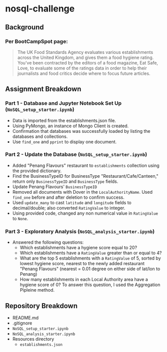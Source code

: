 # nosql-challenge
## Background
### Per BootCampSpot page:
> The UK Food Standards Agency evaluates various establishments across the United Kingdom, and gives them a food hygiene rating. 
> You've been contracted by the editors of a food magazine, Eat Safe, Love, to evaluate some of the ratings data in order to help their journalists and food critics decide where to focus future articles.

## Assignment Breakdown
### Part 1 - Database and Jupyter Notebook Set Up (`NoSQL_setup_starter.ipynb`)
- Data is imported from the establishments.json file.
- Using PyMongo, an instance of Mongo Client is created.
- Confirmation that databases was successfully loaded by listing the databases and collections.
- Use `find_one` and `pprint` to display one document.

### Part 2 - Update the Database (`NoSQL_setup_starter.ipynb`)
- Added "Penang Flavours" restaurant to `establishments` collection using the provided dictionary.
- Find the BusinessTypeID for BusinessType "Restaurant/Cafe/Canteen," return only `BusinessTypeID` and `BusinessType` fields.
- Update Penang Flavours' `BusinessTypeID`
- Removed all documents with Dover in the `LocalAuthorityName`. Used `find_one` before and after deletion to confirm success.
- Used `update_many` to cast `latitude` and `longitude` fields to decimal/double; also converted `RatingValue` to integer.
- Using provided code, changed any non numerical value in `RatingValue` to `None`.

### Part 3 - Exploratory Analysis (`NoSQL_analysis_starter.ipynb`)
- Answered the following questions:
    - Which establishments have a hygiene score equal to 20?
    - Which establishments have a `RatingValue` greater than or equal to 4?
    - What are the top 5 establishments with a `RatingValue` of 5, sorted by lowest hygiene score, nearest to the newly added restaurant "Penang Flavours" (nearest = 0.01 degree on either side of lat/lon to Penang)
    - How many establishments in each Local Authority area have a hygiene score of 0? To answer this question, I used the Aggregation Pipleine method.

## Repository Breakdown
- README.md
- .gitignore
- `NoSQL_setup_starter.ipynb`
- `NoSQL_analysis_starter.ipynb`
- Resources directory
    - `establishments.json`
